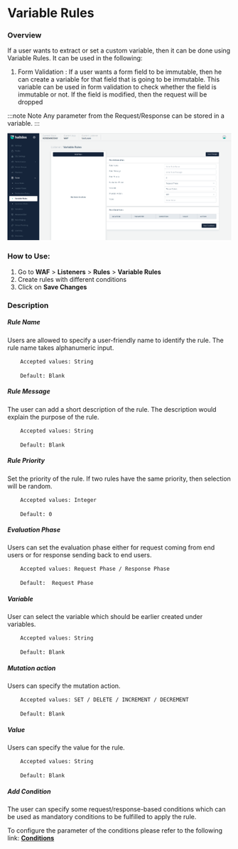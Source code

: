 # Variable Rules

### Overview
If a user wants to extract or set a custom variable, then it can be done using Variable Rules. It can be used in the following:

1. Form Validation : If a user wants a form field to be immutable, then he can create a variable for that field that is going to be immutable. This variable can be used in form validation to check whether the field is immutable or not. If the field is modified, then the request will be dropped

:::note Note
Any parameter from the Request/Response can be stored in a variable.
:::

![variable rule](/img/waf/v7/docs/variablerule.png)

### How to Use:
1. Go to **WAF** > **Listeners** > **Rules** > **Variable Rules**
2. Create rules with different conditions
3. Click on **Save Changes**

### Description
##### **Rule Name** 

Users are allowed to specify a user-friendly name to identify the rule. The rule name takes alphanumeric input.

```
    Accepted values: String

    Default: Blank 
```


##### **Rule Message** 

The user can add a short description of the rule. The description would explain the purpose of the rule.

```
    Accepted values: String

    Default: Blank 
```


##### **Rule Priority**

Set the priority of the rule. If two rules have the same priority, then selection will be random.

```
    Accepted values: Integer

    Default: 0 
```


##### **Evaluation Phase**

Users can set the evaluation phase either for request coming from end users or for response sending back to end users.

```
    Accepted values: Request Phase / Response Phase

    Default:  Request Phase 
```


##### **Variable**

User can select the variable which should be earlier created under variables.

```
    Accepted values: String

    Default: Blank 
```


##### **Mutation action**

Users can specify the mutation action.

```
    Accepted values: SET / DELETE / INCREMENT / DECREMENT

    Default: Blank 
```


##### **Value**

Users can specify the value for the rule.

```
    Accepted values: String

    Default: Blank 
```


##### **Add Condition**

The user can specify some request/response-based conditions which can be used as mandatory conditions to be fulfilled to apply the rule.

To configure the parameter of the conditions please refer to the following link: [**Conditions**](/v7/enterprise/waf/listener/profiles/rules/conditions)
